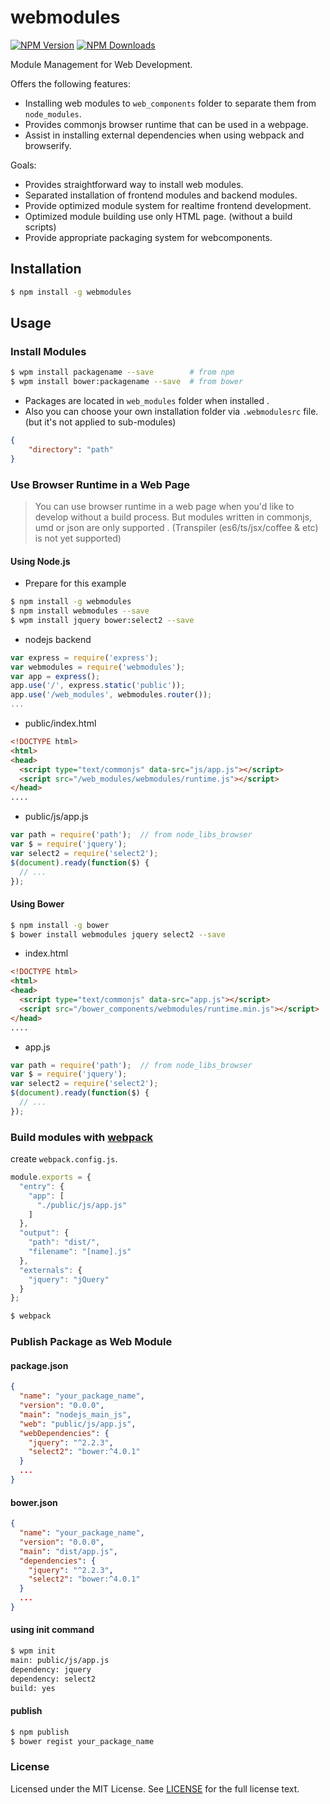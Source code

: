 # webmodules

[![NPM Version][npm-image]][npm-url] [![NPM Downloads][downloads-image]][downloads-url]

[npm-image]: https://img.shields.io/npm/v/webmodules.svg?style=flat
[npm-url]: https://npmjs.org/package/webmodules
[downloads-image]: https://img.shields.io/npm/dm/webmodules.svg?style=flat
[downloads-url]: https://npmjs.org/package/webmodules

Module Management for Web Development.

Offers the following features:
- Installing web modules to `web_components` folder to separate them from `node_modules`.
- Provides commonjs browser runtime that can be used in a webpage.
- Assist in installing external dependencies when using webpack and browserify.

Goals:
- Provides straightforward way to install web modules.
- Separated installation of frontend modules and backend modules.
- Provide optimized module system for realtime frontend development.
- Optimized module building use only HTML page. (without a build scripts)
- Provide appropriate packaging system for webcomponents.

## Installation
```sh
$ npm install -g webmodules
```

## Usage
### Install Modules
```sh
$ wpm install packagename --save        # from npm
$ wpm install bower:packagename --save  # from bower
```

- Packages are located in `web_modules` folder when installed .
- Also you can choose your own installation folder via `.webmodulesrc` file.  (but it's not applied to sub-modules)
```json
{
    "directory": "path"
}
```

### Use Browser Runtime in a Web Page
> You can use browser runtime in a web page when you'd like to develop without a build process.
> But modules written in commonjs, umd or json are only supported . (Transpiler (es6/ts/jsx/coffee & etc) is not yet supported)

#### Using Node.js
- Prepare for this example
```sh
$ npm install -g webmodules
$ npm install webmodules --save
$ wpm install jquery bower:select2 --save
```

- nodejs backend
```javascript
var express = require('express');
var webmodules = require('webmodules');
var app = express();
app.use('/', express.static('public'));
app.use('/web_modules', webmodules.router());
...
```

- public/index.html
```html
<!DOCTYPE html>
<html>
<head>
  <script type="text/commonjs" data-src="js/app.js"></script>
  <script src="/web_modules/webmodules/runtime.js"></script>
</head>
....
```

- public/js/app.js
```javascript
var path = require('path');  // from node_libs_browser
var $ = require('jquery');
var select2 = require('select2');
$(document).ready(function($) {
  // ...
});
```

#### Using Bower
```sh
$ npm install -g bower
$ bower install webmodules jquery select2 --save
```

- index.html
```html
<!DOCTYPE html>
<html>
<head>
  <script type="text/commonjs" data-src="app.js"></script>
  <script src="/bower_components/webmodules/runtime.min.js"></script>
</head>
....
```

- app.js
```javascript
var path = require('path');  // from node_libs_browser
var $ = require('jquery');
var select2 = require('select2');
$(document).ready(function($) {
  // ...
});
```


### Build modules with [webpack](http://webpack.github.io/docs/)
create `webpack.config.js`.
```javascript
module.exports = {
  "entry": {
    "app": [
      "./public/js/app.js"
    ]
  },
  "output": {
    "path": "dist/",
    "filename": "[name].js"
  },
  "externals": {
    "jquery": "jQuery"
  }
};
```

```sh
$ webpack
```

### Publish Package as Web Module
#### package.json
```json
{
  "name": "your_package_name",
  "version": "0.0.0",
  "main": "nodejs_main_js",
  "web": "public/js/app.js",
  "webDependencies": {
    "jquery": "^2.2.3",
    "select2": "bower:^4.0.1"
  }
  ...
}
```

#### bower.json
```json
{
  "name": "your_package_name",
  "version": "0.0.0",
  "main": "dist/app.js",
  "dependencies": {
    "jquery": "^2.2.3",
    "select2": "bower:^4.0.1"
  }
  ...
}
```

#### using init command
```sh
$ wpm init
main: public/js/app.js
dependency: jquery
dependency: select2
build: yes
```

#### publish
```sh
$ npm publish
$ bower regist your_package_name
```





### License
Licensed under the MIT License.
See [LICENSE](./LICENSE.md) for the full license text.

